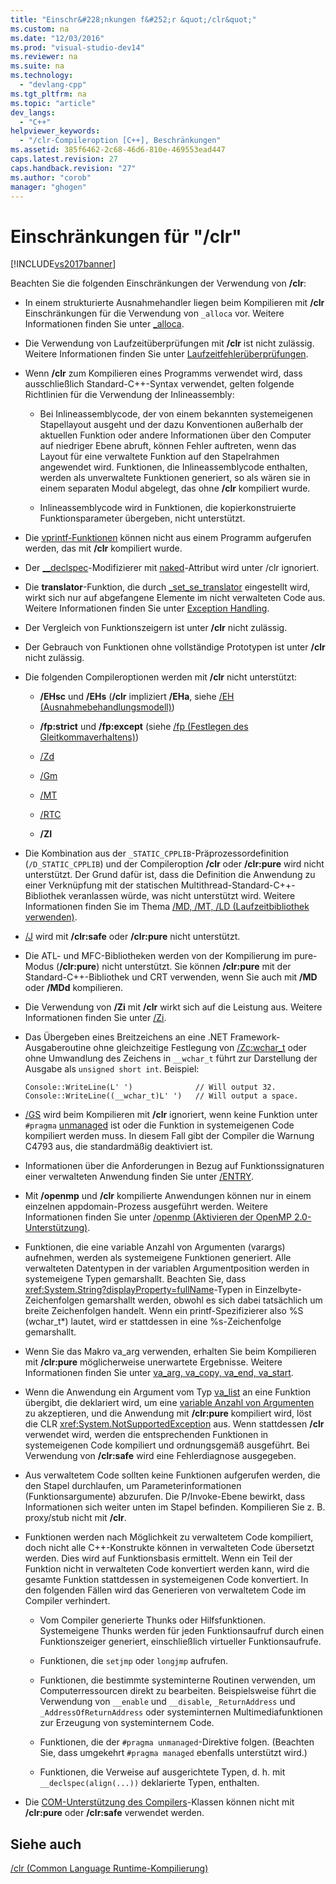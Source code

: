 ```yaml
---
title: "Einschr&#228;nkungen f&#252;r &quot;/clr&quot;"
ms.custom: na
ms.date: "12/03/2016"
ms.prod: "visual-studio-dev14"
ms.reviewer: na
ms.suite: na
ms.technology: 
  - "devlang-cpp"
ms.tgt_pltfrm: na
ms.topic: "article"
dev_langs: 
  - "C++"
helpviewer_keywords: 
  - "/clr-Compileroption [C++], Beschränkungen"
ms.assetid: 385f6462-2c68-46d6-810e-469553ead447
caps.latest.revision: 27
caps.handback.revision: "27"
ms.author: "corob"
manager: "ghogen"
---
```

# Einschr&#228;nkungen f&#252;r &quot;/clr&quot;
[!INCLUDE[vs2017banner](../../assembler/inline/includes/vs2017banner.md)]

Beachten Sie die folgenden Einschränkungen der Verwendung von **\/clr**:  
  
-   In einem strukturierte Ausnahmehandler liegen beim Kompilieren mit **\/clr** Einschränkungen für die Verwendung von `_alloca` vor.  Weitere Informationen finden Sie unter [\_alloca](../../c-runtime-library/reference/alloca.md).  
  
-   Die Verwendung von Laufzeitüberprüfungen mit **\/clr** ist nicht zulässig.  Weitere Informationen finden Sie unter [Laufzeitfehlerüberprüfungen](../Topic/How%20to:%20Use%20Native%20Run-Time%20Checks.md).  
  
-   Wenn **\/clr** zum Kompilieren eines Programms verwendet wird, dass ausschließlich Standard\-C\+\+\-Syntax verwendet, gelten folgende Richtlinien für die Verwendung der Inlineassembly:  
  
    -   Bei Inlineassemblycode, der von einem bekannten systemeigenen Stapellayout ausgeht und der dazu Konventionen außerhalb der aktuellen Funktion oder andere Informationen über den Computer auf niedriger Ebene abruft, können Fehler auftreten, wenn das Layout für eine verwaltete Funktion auf den Stapelrahmen angewendet wird.  Funktionen, die Inlineassemblycode enthalten, werden als unverwaltete Funktionen generiert, so als wären sie in einem separaten Modul abgelegt, das ohne **\/clr** kompiliert wurde.  
  
    -   Inlineassemblycode wird in Funktionen, die kopierkonstruierte Funktionsparameter übergeben, nicht unterstützt.  
  
-   Die [vprintf\-Funktionen](../../c-runtime-library/vprintf-functions.md) können nicht aus einem Programm aufgerufen werden, das mit **\/clr** kompiliert wurde.  
  
-   Der [\_\_declspec](../../cpp/declspec.md)\-Modifizierer mit [naked](../../cpp/naked-cpp.md)\-Attribut wird unter \/clr ignoriert.  
  
-   Die **translator**\-Funktion, die durch [\_set\_se\_translator](../../c-runtime-library/reference/set-se-translator.md) eingestellt wird, wirkt sich nur auf abgefangene Elemente im nicht verwalteten Code aus.  Weitere Informationen finden Sie unter [Exception Handling](../../windows/exception-handling-cpp-component-extensions.md).  
  
-   Der Vergleich von Funktionszeigern ist unter **\/clr** nicht zulässig.  
  
-   Der Gebrauch von Funktionen ohne vollständige Prototypen ist unter **\/clr** nicht zulässig.  
  
-   Die folgenden Compileroptionen werden mit **\/clr** nicht unterstützt:  
  
    -   **\/EHsc** und **\/EHs** \(**\/clr** impliziert **\/EHa**, siehe [\/EH \(Ausnahmebehandlungsmodell\)](../../build/reference/eh-exception-handling-model.md)\)  
  
    -   **\/fp:strict** und **\/fp:except** \(siehe [\/fp \(Festlegen des Gleitkommaverhaltens\)](../../build/reference/fp-specify-floating-point-behavior.md)\)  
  
    -   [\/Zd](../../build/reference/z7-zi-zi-debug-information-format.md)  
  
    -   [\/Gm](../../build/reference/gm-enable-minimal-rebuild.md)  
  
    -   [\/MT](../../build/reference/md-mt-ld-use-run-time-library.md)  
  
    -   [\/RTC](../../build/reference/rtc-run-time-error-checks.md)  
  
    -   **\/ZI**  
  
-   Die Kombination aus der `_STATIC_CPPLIB`\-Präprozessordefinition \(`/D_STATIC_CPPLIB`\) und der Compileroption **\/clr** oder **\/clr:pure** wird nicht unterstützt.  Der Grund dafür ist, dass die Definition die Anwendung zu einer Verknüpfung mit der statischen Multithread\-Standard\-C\+\+\-Bibliothek veranlassen würde, was nicht unterstützt wird.  Weitere Informationen finden Sie im Thema [\/MD, \/MT, \/LD \(Laufzeitbibliothek verwenden\)](../../build/reference/md-mt-ld-use-run-time-library.md).  
  
-   [\/J](../../build/reference/j-default-char-type-is-unsigned.md) wird mit **\/clr:safe** oder **\/clr:pure** nicht unterstützt.  
  
-   Die ATL\- und MFC\-Bibliotheken werden von der Kompilierung im pure\-Modus \(**\/clr:pure**\) nicht unterstützt.  Sie können **\/clr:pure** mit der Standard\-C\+\+\-Bibliothek und CRT verwenden, wenn Sie auch mit **\/MD** oder **\/MDd** kompilieren.  
  
-   Die Verwendung von **\/Zi** mit **\/clr** wirkt sich auf die Leistung aus.  Weitere Informationen finden Sie unter [\/Zi](../../build/reference/z7-zi-zi-debug-information-format.md).  
  
-   Das Übergeben eines Breitzeichens an eine .NET Framework\-Ausgaberoutine ohne gleichzeitige Festlegung von [\/Zc:wchar\_t](../../build/reference/zc-wchar-t-wchar-t-is-native-type.md) oder ohne Umwandlung des Zeichens in `__wchar_t` führt zur Darstellung der Ausgabe als `unsigned short int`.  Beispiel:  
  
    ```  
    Console::WriteLine(L' ')              // Will output 32.  
    Console::WriteLine((__wchar_t)L' ')   // Will output a space.  
    ```  
  
-   [\/GS](../../build/reference/gs-buffer-security-check.md) wird beim Kompilieren mit **\/clr** ignoriert, wenn keine Funktion unter `#pragma` [unmanaged](../../preprocessor/managed-unmanaged.md) ist oder die Funktion in systemeigenen Code kompiliert werden muss. In diesem Fall gibt der Compiler die Warnung C4793 aus, die standardmäßig deaktiviert ist.  
  
-   Informationen über die Anforderungen in Bezug auf Funktionssignaturen einer verwalteten Anwendung finden Sie unter [\/ENTRY](../../build/reference/entry-entry-point-symbol.md).  
  
-   Mit **\/openmp** und **\/clr** kompilierte Anwendungen können nur in einem einzelnen appdomain\-Prozess ausgeführt werden.  Weitere Informationen finden Sie unter [\/openmp \(Aktivieren der OpenMP 2.0\-Unterstützung\)](../../build/reference/openmp-enable-openmp-2-0-support.md).  
  
-   Funktionen, die eine variable Anzahl von Argumenten \(varargs\) aufnehmen, werden als systemeigene Funktionen generiert.  Alle verwalteten Datentypen in der variablen Argumentposition werden in systemeigene Typen gemarshallt.  Beachten Sie, dass <xref:System.String?displayProperty=fullName>\-Typen in Einzelbyte\-Zeichenfolgen gemarshallt werden, obwohl es sich dabei tatsächlich um breite Zeichenfolgen handelt.  Wenn ein printf\-Spezifizierer also %S \(wchar\_t\*\) lautet, wird er stattdessen in eine %s\-Zeichenfolge gemarshallt.  
  
-   Wenn Sie das Makro va\_arg verwenden, erhalten Sie beim Kompilieren mit **\/clr:pure** möglicherweise unerwartete Ergebnisse.  Weitere Informationen finden Sie unter [va\_arg, va\_copy, va\_end, va\_start](../../c-runtime-library/reference/va-arg-va-copy-va-end-va-start.md).  
  
-   Wenn die Anwendung ein Argument vom Typ [va\_list](../../c-runtime-library/reference/va-arg-va-copy-va-end-va-start.md) an eine Funktion übergibt, die deklariert wird, um eine [variable Anzahl von Argumenten](../../misc/variable-argument-lists.md) zu akzeptieren, und die Anwendung mit **\/clr:pure** kompiliert wird, löst die CLR <xref:System.NotSupportedException> aus.  Wenn stattdessen **\/clr**  verwendet wird, werden die entsprechenden Funktionen in systemeigenen Code kompiliert und ordnungsgemäß ausgeführt.  Bei Verwendung von **\/clr:safe** wird eine Fehlerdiagnose ausgegeben.  
  
-   Aus verwaltetem Code sollten keine Funktionen aufgerufen werden, die den Stapel durchlaufen, um Parameterinformationen \(Funktionsargumente\) abzurufen. Die P\/Invoke\-Ebene bewirkt, dass Informationen sich weiter unten im Stapel befinden.  Kompilieren Sie z. B. proxy\/stub nicht mit **\/clr**.  
  
-   Funktionen werden nach Möglichkeit zu verwaltetem Code kompiliert, doch nicht alle C\+\+\-Konstrukte können in verwalteten Code übersetzt werden.  Dies wird auf Funktionsbasis ermittelt.  Wenn ein Teil der Funktion nicht in verwalteten Code konvertiert werden kann, wird die gesamte Funktion stattdessen in systemeigenen Code konvertiert.  In den folgenden Fällen wird das Generieren von verwaltetem Code im Compiler verhindert.  
  
    -   Vom Compiler generierte Thunks oder Hilfsfunktionen.  Systemeigene Thunks werden für jeden Funktionsaufruf durch einen Funktionszeiger generiert, einschließlich virtueller Funktionsaufrufe.  
  
    -   Funktionen, die `setjmp` oder `longjmp` aufrufen.  
  
    -   Funktionen, die bestimmte systeminterne Routinen verwenden, um Computerressourcen direkt zu bearbeiten.  Beispielsweise führt die Verwendung von `__enable` und `__disable`, `_ReturnAddress` und `_AddressOfReturnAddress` oder systeminternen Multimediafunktionen zur Erzeugung von systeminternem Code.  
  
    -   Funktionen, die der `#pragma unmanaged`\-Direktive folgen. \(Beachten Sie, dass umgekehrt `#pragma managed` ebenfalls unterstützt wird.\)  
  
    -   Funktionen, die Verweise auf ausgerichtete Typen, d. h. mit `__declspec(align(...))` deklarierte Typen, enthalten.  
  
-   Die [COM\-Unterstützung des Compilers](../../cpp/compiler-com-support.md)\-Klassen können nicht mit **\/clr:pure** oder **\/clr:safe** verwendet werden.  
  
## Siehe auch  
 [\/clr \(Common Language Runtime\-Kompilierung\)](../../build/reference/clr-common-language-runtime-compilation.md)